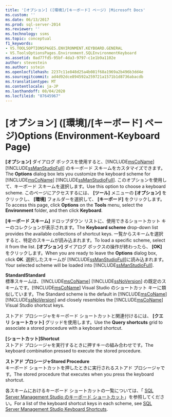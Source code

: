 ```yaml
---
title: '[オプション] ([環境]/[キーボード] ページ) |Microsoft Docs'
ms.custom: ''
ms.date: 06/13/2017
ms.prod: sql-server-2014
ms.reviewer: ''
ms.technology: ssms
ms.topic: conceptual
f1_keywords:
- VS.TOOLSOPTIONSPAGES.ENVIRONMENT.KEYBOARD.GENERAL
- VS.ToolsOptionsPages.Environment.SQLEnvironmentKeyboard
ms.assetid: 0ad77fd5-95bf-4da3-9797-c1e1b9a1102e
author: stevestein
ms.author: sstein
ms.openlocfilehash: 2237c11e848d25a4b081f68a1969a2b496b3dd4e
ms.sourcegitcommit: ad4d92dce894592a259721a1571b1d8736abacdb
ms.translationtype: MT
ms.contentlocale: ja-JP
ms.lasthandoff: 08/04/2020
ms.locfileid: "87645967"
---
```

# <a name="options-environment-keyboard-page"></a><span data-ttu-id="97f22-102">[オプション] ([環境]/[キーボード] ページ)</span><span class="sxs-lookup"><span data-stu-id="97f22-102">Options (Environment-Keyboard Page)</span></span>
  <span data-ttu-id="97f22-103">**[オプション]** ダイアログ ボックスを使用すると、[!INCLUDE[msCoName](../../includes/msconame-md.md)] [!INCLUDE[ssManStudioFull](../../includes/ssmanstudiofull-md.md)] のキーボード スキームをカスタマイズできます。</span><span class="sxs-lookup"><span data-stu-id="97f22-103">The **Options** dialog box lets you customize the keyboard scheme for [!INCLUDE[msCoName](../../includes/msconame-md.md)] [!INCLUDE[ssManStudioFull](../../includes/ssmanstudiofull-md.md)].</span></span> <span data-ttu-id="97f22-104">このオプションを使用して、キーボード スキームを選択します。</span><span class="sxs-lookup"><span data-stu-id="97f22-104">Use this option to choose a keyboard scheme.</span></span> <span data-ttu-id="97f22-105">このページにアクセスするには、 **[ツール]** メニューの **[オプション]** をクリックし、 **[環境]** フォルダーを選択して、 **[キーボード]** をクリックします。</span><span class="sxs-lookup"><span data-stu-id="97f22-105">To access this page, click **Options** on the **Tools** menu, select the **Environment** folder, and then click **Keyboard**.</span></span>  
  
 <span data-ttu-id="97f22-106">**[キーボード スキーム]** ドロップダウン リストに、使用できるショートカット キーのコレクションが表示されます。</span><span class="sxs-lookup"><span data-stu-id="97f22-106">The **Keyboard scheme** drop-down list provides the available collections of shortcut keys.</span></span> <span data-ttu-id="97f22-107">一覧からスキームを選択すると、特定のスキームが読み込まれます。</span><span class="sxs-lookup"><span data-stu-id="97f22-107">To load a specific scheme, select it from the list.</span></span> <span data-ttu-id="97f22-108">**[オプション]** ダイアログ ボックスの操作が終わったら、 **[OK]** をクリックします。</span><span class="sxs-lookup"><span data-stu-id="97f22-108">When you are ready to leave the **Options** dialog box, click **OK**.</span></span> <span data-ttu-id="97f22-109">選択したスキームが [!INCLUDE[ssManStudioFull](../../includes/ssmanstudiofull-md.md)]に読み込まれます。</span><span class="sxs-lookup"><span data-stu-id="97f22-109">Your selected scheme will be loaded into [!INCLUDE[ssManStudioFull](../../includes/ssmanstudiofull-md.md)].</span></span>  
  
 <span data-ttu-id="97f22-110">**Standard**</span><span class="sxs-lookup"><span data-stu-id="97f22-110">**Standard**</span></span>  
 <span data-ttu-id="97f22-111">標準スキームは、[!INCLUDE[msCoName](../../includes/msconame-md.md)] [!INCLUDE[ssNoVersion](../../includes/ssnoversion-md.md)] の既定のスキームです。[!INCLUDE[msCoName](../../includes/msconame-md.md)] Visual Studio のショートカット キーに類似しています。</span><span class="sxs-lookup"><span data-stu-id="97f22-111">The Standard scheme is the default in [!INCLUDE[msCoName](../../includes/msconame-md.md)] [!INCLUDE[ssNoVersion](../../includes/ssnoversion-md.md)] and closely resembles the [!INCLUDE[msCoName](../../includes/msconame-md.md)] Visual Studio shortcut keys.</span></span>  
  
 <span data-ttu-id="97f22-112">ストアド プロシージャをキーボード ショートカットと関連付けるには、 **[クエリ ショートカット]** グリッドを使用します。</span><span class="sxs-lookup"><span data-stu-id="97f22-112">Use the **Query shortcuts** grid to associate a stored procedure with a keyboard shortcut.</span></span>  
  
 <span data-ttu-id="97f22-113">**[ショートカット]**</span><span class="sxs-lookup"><span data-stu-id="97f22-113">**Shortcut**</span></span>  
 <span data-ttu-id="97f22-114">ストアド プロシージャを実行するときに押すキーの組み合わせです。</span><span class="sxs-lookup"><span data-stu-id="97f22-114">The keyboard combination pressed to execute the stored procedure.</span></span>  
  
 <span data-ttu-id="97f22-115">**ストアド プロシージャ**</span><span class="sxs-lookup"><span data-stu-id="97f22-115">**Stored Procedure**</span></span>  
 <span data-ttu-id="97f22-116">キーボード ショートカットを押したときに実行されるストアド プロシージャです。</span><span class="sxs-lookup"><span data-stu-id="97f22-116">The stored procedure that executes when you press the keyboard shortcut.</span></span>  
  
 <span data-ttu-id="97f22-117">各スキームにおけるキーボード ショートカットの一覧については、「 [SQL Server Management Studio のキーボード ショートカット](../sql-server-management-studio-keyboard-shortcuts.md)」を参照してください。</span><span class="sxs-lookup"><span data-stu-id="97f22-117">For a list of the keyboard shortcut keys in each scheme, see [SQL Server Management Studio Keyboard Shortcuts](../sql-server-management-studio-keyboard-shortcuts.md).</span></span>  
  
  
